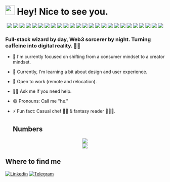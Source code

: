 <h1><img src="https://emojis.slackmojis.com/emojis/images/1531849430/4246/blob-sunglasses.gif?1531849430" width="30"/> Hey! Nice to see you.</h1>

<div align="center">
  <img src="https://img.shields.io/badge/JavaScript-F7DF1E?style=flat-square&logo=javascript&logoColor=black" />
  <img src="https://img.shields.io/badge/TypeScript-007ACC?style=flat-square&logo=typescript&logoColor=white" />
  <img src="https://img.shields.io/badge/PHP-777BB4?style=flat-square&logo=php&logoColor=white" />
  <img src="https://img.shields.io/badge/Solidity-363636?style=flat-square&logo=solidity&logoColor=white" />
  <img src="https://img.shields.io/badge/React.js-0081CB?style=flat-square&logo=react&logoColor=61DAFB" />
  <img src="https://img.shields.io/badge/Next.js-000000?style=flat-square&logo=next.js&logoColor=white" />
  <img src="https://img.shields.io/badge/Svelte-FF3E00?style=flat-square&logo=svelte&logoColor=white" />
  <img src="https://img.shields.io/badge/Vite-593D88?style=flat-square&logo=vite&logoColor=white" />
  <img src="https://img.shields.io/badge/Astro-8A63D2?style=flat-square&logo=astro&logoColor=white" />
  <img src="https://img.shields.io/badge/Node.js-43853D?style=flat-square&logo=node.js&logoColor=white" />
  <img src="https://img.shields.io/badge/jQuery-0769AD?style=flat-square&logo=jquery&logoColor=white" />
  <img src="https://img.shields.io/badge/Laravel-FF2D20?style=flat-square&logo=laravel&logoColor=white" />
  <img src="https://img.shields.io/badge/Markdown-000000?style=flat-square&logo=markdown&logoColor=white" />
  <img src="https://img.shields.io/badge/HTML5-E34F26?style=flat-square&logo=html5&logoColor=white" />
  <img src="https://img.shields.io/badge/CSS3-1572B6?style=flat-square&logo=css3&logoColor=white" />
  <img src="https://img.shields.io/badge/Tailwind_CSS-38B2AC?style=flat-square&logo=tailwind-css&logoColor=white" />
  <img src="https://img.shields.io/badge/Bootstrap-563D7C?style=flat-square&logo=bootstrap&logoColor=white" />
  <img src="https://img.shields.io/badge/MySQL-005C84?style=flat-square&logo=mysql&logoColor=white" />
  <img src="https://img.shields.io/badge/MariaDB-003545?style=flat-square&logo=mariadb&logoColor=white" />
  <img src="https://img.shields.io/badge/SQLite-07405E?style=flat-square&logo=sqlite&logoColor=white" />
  <img src="https://img.shields.io/badge/Netlify-00C7B7?style=flat-square&logo=netlify&logoColor=white" />
  <img src="https://img.shields.io/badge/Vercel-000000?style=flat-square&logo=vercel&logoColor=white" />
  <img src="https://img.shields.io/badge/Nginx-269539?style=flat-square&logo=nginx&logoColor=white" />
  <img src="https://img.shields.io/badge/Ubuntu-E95420?style=flat-square&logo=ubuntu&logoColor=white" />
  <img src="https://img.shields.io/badge/Git-F05032?style=flat-square&logo=git&logoColor=white" />
</div>

### Full-stack wizard by day, Web3 sorcerer by night. Turning caffeine into digital reality. 🚀✨

* 🔭 I'm currently focused on shifting from a consumer mindset to a creator mindset.
* 🌱 Currently, I'm learning a bit about design and user experience.
* 👯 Open to work (remote and relocation).
* 🫱🫲 Ask me if you need help.
* 😄 Pronouns: Call me "he."
* ⚡ Fun fact: Casual chef 🧑‍🍳 & fantasy reader 🐉🐉🐉.

  <h2>Numbers</h2>
<div align="center">
  
  <img src="https://github-readme-streak-stats.herokuapp.com/?user=nazhG&theme=darcula&hide_border=true" >
  <br/>
  <img src="https://github-readme-stats.vercel.app/api/top-langs/?username=nazhG&theme=darcula&show_icons=true&hide_border=true&layout=compact" >
</div>


<h2>Where to find me</h2>

[![Linkedin](https://img.shields.io/badge/LinkedIn-0077B5?style=flat-square&logo=linkedin&logoColor=white)](https://www.linkedin.com/in/thestoryteller/) 
[![Telegram](https://img.shields.io/badge/Telegram-2CA5E0?style=flat-square&logo=telegram&logoColor=white)](https://t.me/nazh_g) 
